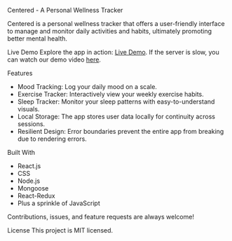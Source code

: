 Centered - A Personal Wellness Tracker

Centered is a personal wellness tracker that offers a user-friendly interface to manage and monitor daily activities and habits, ultimately promoting better mental health.

Live Demo
Explore the app in action: [Live Demo](https://centered-sigma.vercel.app/Register). If the server is slow, you can watch our demo video [here](https://youtu.be/EMiD1P8vaI8).

Features
- Mood Tracking: Log your daily mood on a scale.
- Exercise Tracker: Interactively view your weekly exercise habits.
- Sleep Tracker: Monitor your sleep patterns with easy-to-understand visuals.
- Local Storage: The app stores user data locally for continuity across sessions.
- Resilient Design: Error boundaries prevent the entire app from breaking due to rendering errors.

Built With
- React.js
- CSS
- Node.js
- Mongoose
- React-Redux
- Plus a sprinkle of JavaScript

Contributions, issues, and feature requests are always welcome!

License
This project is MIT licensed.

